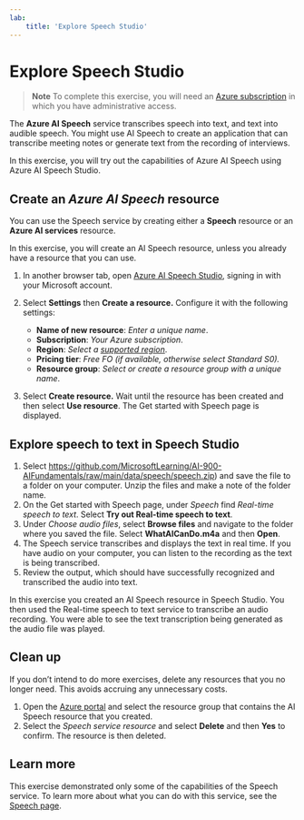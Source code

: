 ```yaml
---
lab:
    title: 'Explore Speech Studio'
---
```


# Explore Speech Studio

> **Note**
> To complete this exercise, you will need an [Azure subscription](https://azure.microsoft.com/free?azure-portal=true) in which you have administrative access.

The **Azure AI Speech** service transcribes speech into text, and text into audible speech. You might use AI Speech to create an application that can transcribe meeting notes or generate text from the recording of interviews.

In this exercise, you will try out the capabilities of Azure AI Speech using Azure AI Speech Studio. 

## Create an *Azure AI Speech* resource
You can use the Speech service by creating either a **Speech** resource or an **Azure AI services** resource.

In this exercise, you will create an AI Speech resource, unless you already have a resource that you can use.

1. In another browser tab, open [Azure AI Speech Studio](https://speech.microsoft.com/), signing in with your Microsoft account.

1. Select **Settings** then **Create a resource.** Configure it with the following settings:
    - **Name of new resource**: *Enter a unique name*.
    - **Subscription**: *Your Azure subscription*.
    - **Region**: *Select a [supported region](https://learn.microsoft.com/azure/ai-services/speech-service/regions)*.
    - **Pricing tier**: *Free FO (if available, otherwise select Standard S0).*
    - **Resource group**: *Select or create a resource group with a unique name*.
1. Select **Create resource.** Wait until the resource has been created and then select **Use resource**. The Get started with Speech page is displayed.

## Explore speech to text in Speech Studio
1.	Select https://github.com/MicrosoftLearning/AI-900-AIFundamentals/raw/main/data/speech/speech.zip) and save the file to a folder on your computer. Unzip the files and make a note of the folder name.
2.	On the Get started with Speech page, under *Speech* find *Real-time speech to text*. Select **Try out Real-time speech to text**. 
3.	Under *Choose audio files*, select **Browse files** and navigate to the folder where you saved the file. Select **WhatAICanDo.m4a** and then **Open**.
4.	The Speech service transcribes and displays the text in real time. If you have audio on your computer, you can listen to the recording as the text is being transcribed.
5.	Review the output, which should have successfully recognized and transcribed the audio into text.

In this exercise you created an AI Speech resource in Speech Studio. You then used the Real-time speech to text service to transcribe an audio recording. You were able to see the text transcription being generated as the audio file was played.

## Clean up
If you don’t intend to do more exercises, delete any resources that you no longer need. This avoids accruing any unnecessary costs.
1.	Open the [Azure portal](https://portal.azure.com/) and select the resource group that contains the AI Speech resource that you created. 
2.	Select the *Speech service resource* and select **Delete** and then **Yes** to confirm. The resource is then deleted. 


## Learn more
This exercise demonstrated only some of the capabilities of the Speech service. To learn more about what you can do with this service, see the [Speech page]([https://azure.microsoft.com/services/cognitive-services/speech-services/]).
